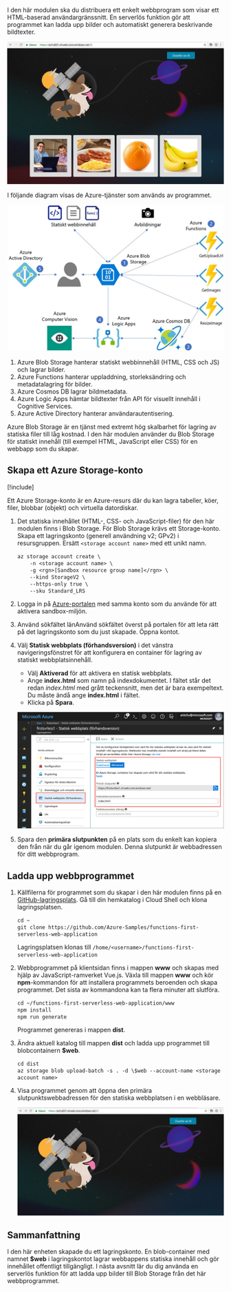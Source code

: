 I den här modulen ska du distribuera ett enkelt webbprogram som visar ett HTML-baserad användargränssnitt. En serverlös funktion gör att programmet kan ladda upp bilder och automatiskt generera beskrivande bildtexter.

![Webbapp som körs](../media/0-app-screenshot-finished.png)

I följande diagram visas de Azure-tjänster som används av programmet.

![Diagram som visar hur olika Azure-tjänster, till exempel Azure Blob-storage, Azure-funktioner, Cosmos DB, Azure Logic Apps och Azure Active Directory används av programmet. ](../media/0-architecture.jpg)

1. Azure Blob Storage hanterar statiskt webbinnehåll (HTML, CSS och JS) och lagrar bilder.
2. Azure Functions hanterar uppladdning, storleksändring och metadatalagring för bilder.
3. Azure Cosmos DB lagrar bildmetadata.
4. Azure Logic Apps hämtar bildtexter från API för visuellt innehåll i Cognitive Services.
5. Azure Active Directory hanterar användarautentisering.

Azure Blob Storage är en tjänst med extremt hög skalbarhet för lagring av statiska filer till låg kostnad. I den här modulen använder du Blob Storage för statiskt innehåll (till exempel HTML, JavaScript eller CSS) för en webbapp som du skapar.

## <a name="create-an-azure-storage-account"></a>Skapa ett Azure Storage-konto

[!include[](../../../includes/azure-sandbox-activate.md)]

Ett Azure Storage-konto är en Azure-resurs där du kan lagra tabeller, köer, filer, blobbar (objekt) och virtuella datordiskar.

1. Det statiska innehållet (HTML-, CSS- och JavaScript-filer) för den här modulen finns i Blob Storage. För Blob Storage krävs ett Storage-konto. Skapa ett lagringskonto (generell användning v2; GPv2) i resursgruppen. Ersätt `<storage account name>` med ett unikt namn.

    ```azurecli
    az storage account create \
        -n <storage account name> \
        -g <rgn>[Sandbox resource group name]</rgn> \
        --kind StorageV2 \
        --https-only true \
        --sku Standard_LRS
    ```
    
1. Logga in på [Azure-portalen](https://portal.azure.com/triplecrownlabs.onmicrosoft.com?azure-portal=true) med samma konto som du använde för att aktivera sandbox-miljön.

1. Använd sökfältet länAnvänd sökfältet överst på portalen för att leta rätt på det lagringskonto som du just skapade. Öppna kontot.

1. Välj **Statisk webbplats (förhandsversion)** i det vänstra navigeringsfönstret för att konfigurera en container för lagring av statiskt webbplatsinnehåll.
    - Välj **Aktiverad** för att aktivera en statisk webbplats.
    - Ange **index.html** som namn på indexdokumentet. I fältet står det redan *index.html* med grått teckensnitt, men det är bara exempeltext. Du måste ändå ange **index.html** i fältet.
    - Klicka på **Spara**.
    
    ![Ange inställningar för statisk webbplats](../media/1-storage-static-website.png)

1. Spara den **primära slutpunkten** på en plats som du enkelt kan kopiera den från när du går igenom modulen. Denna slutpunkt är webbadressen för ditt webbprogram.

## <a name="upload-the-web-application"></a>Ladda upp webbprogrammet

1. Källfilerna för programmet som du skapar i den här modulen finns på en [GitHub-lagringsplats](https://github.com/Azure-Samples/functions-first-serverless-web-application). Gå till din hemkatalog i Cloud Shell och klona lagringsplatsen.

    ```azurecli
    cd ~
    git clone https://github.com/Azure-Samples/functions-first-serverless-web-application
    ```

    Lagringsplatsen klonas till `/home/<username>/functions-first-serverless-web-application`

1. Webbprogrammet på klientsidan finns i mappen **www** och skapas med hjälp av JavaScript-ramverket Vue.js. Växla till mappen **www** och kör **npm**-kommandon för att installera programmets beroenden och skapa programmet. Det sista av kommandona kan ta flera minuter att slutföra.

    ```azurecli
    cd ~/functions-first-serverless-web-application/www
    npm install
    npm run generate
    ```

    Programmet genereras i mappen **dist**.

1. Ändra aktuell katalog till mappen **dist** och ladda upp programmet till blobcontainern **$web**.

    ```azurecli
    cd dist
    az storage blob upload-batch -s . -d \$web --account-name <storage account name>
    ```

1. Visa programmet genom att öppna den primära slutpunktswebbadressen för den statiska webbplatsen i en webbläsare.

    ![Startsida för den första serverlösa webbappen](../media/1-app-screenshot-new.png)


## <a name="summary"></a>Sammanfattning

I den här enheten skapade du ett lagringskonto. En blob-container med namnet **$web** i lagringskontot lagrar webbappens statiska innehåll och gör innehållet offentligt tillgängligt. I nästa avsnitt lär du dig använda en serverlös funktion för att ladda upp bilder till Blob Storage från det här webbprogrammet.